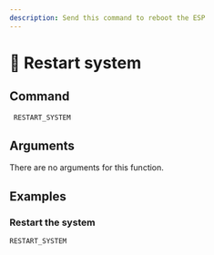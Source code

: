 ```yaml
---
description: Send this command to reboot the ESP
---
```


# 🧠 Restart system

## Command

```javascript
 RESTART_SYSTEM
```

## Arguments

There are no arguments for this function.

## Examples

### Restart the system

```javascript
RESTART_SYSTEM
```
